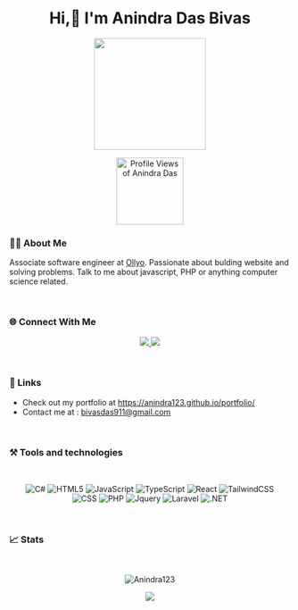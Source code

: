 <h1 align="center">Hi,👋 I'm Anindra Das Bivas </h1>
<p align="center"><img src="https://media0.giphy.com/media/qoJ9sZu2Xui9a/giphy.gif?cid=790b7611e22f6254c02681c2979b70854fd28dacb176001c&rid=giphy.gif&ct=g" height="200" width="200"/></p>
<p align="center">
    <img src="https://komarev.com/ghpvc/?username=Anindra123" width="120" alt="Profile Views of Anindra Das">
</p>


### 🧑‍💻 About Me
<p>
Associate software engineer at <a href="https://ollyo.com/">Ollyo</a>. Passionate about bulding website and solving problems. Talk to me about javascript, PHP or anything computer science related. 
</p>
<br>

### 🌐 Connect With Me
<p align="center">

<a href="https://www.facebook.com/profile.php?id=100086548803077">

<img src="https://img.shields.io/badge/Facebook-1877F2?style=for-the-badge&logo=facebook&logoColor=white"/>

</a>

<a href="https://www.linkedin.com/in/anindra-das-bivas-4aa0b523a/">

<img src="https://img.shields.io/badge/LinkedIn-0077B5?style=for-the-badge&logo=linkedin&logoColor=white"/>

</a>

</p>



<br>

### 🔗 Links   
<ul>
<li>
    Check out my portfolio at <a href="https://anindra123.github.io/portfolio/">https://anindra123.github.io/portfolio/</a>
</li>
<li>
    Contact me at : <a href="">bivasdas911@gmail.com</a>
</li>
</ul>
<br>

### ⚒️ Tools and technologies
<br>
<div align="center">
    
![C#](https://img.shields.io/badge/C%23-239120?style=for-the-badge&logo=c-sharp&logoColor=white)
![HTML5](https://img.shields.io/badge/html5-%23E34F26.svg?style=for-the-badge&logo=html5&logoColor=white)
![JavaScript](https://img.shields.io/badge/javascript-%23323330.svg?style=for-the-badge&logo=javascript&logoColor=%23F7DF1E) 
![TypeScript](https://img.shields.io/badge/typescript-%23007ACC.svg?style=for-the-badge&logo=typescript&logoColor=white)
![React](https://img.shields.io/badge/react-%2320232a.svg?style=for-the-badge&logo=react&logoColor=%2361DAFB)
![TailwindCSS](https://img.shields.io/badge/tailwindcss-%2338B2AC.svg?style=for-the-badge&logo=tailwind-css&logoColor=white)
<br>
![CSS](https://img.shields.io/badge/CSS-239120?&style=for-the-badge&logo=css3&logoColor=white)
![PHP](https://img.shields.io/badge/PHP-777BB4?style=for-the-badge&logo=php&logoColor=white)
![Jquery](https://img.shields.io/badge/jQuery-0769AD?style=for-the-badge&logo=jquery&logoColor=white)
![Laravel](https://img.shields.io/badge/Laravel-FF2D20?style=for-the-badge&logo=laravel&logoColor=white)
![.NET](https://img.shields.io/badge/.NET-5C2D91?style=for-the-badge&logo=.net&logoColor=white)


</div>
<br>

### 📈 Stats
<br>
<p align="center"><img src="https://github-readme-stats.vercel.app/api?username=Anindra123&show_icons=true&locale=en&theme=dracula" alt="Anindra123"/></p>

<p align="center"><img src="https://github-readme-stats.vercel.app/api/top-langs/?username=Anindra123&layout=compact&theme=dracula"/></p>
